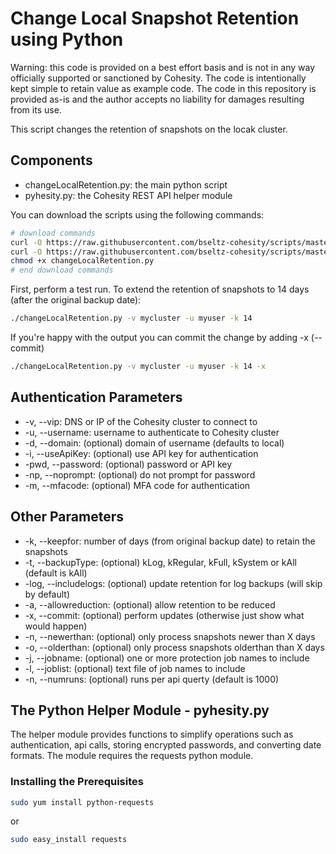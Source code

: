 # Change Local Snapshot Retention using Python

Warning: this code is provided on a best effort basis and is not in any way officially supported or sanctioned by Cohesity. The code is intentionally kept simple to retain value as example code. The code in this repository is provided as-is and the author accepts no liability for damages resulting from its use.

This script changes the retention of snapshots on the locak cluster.

## Components

* changeLocalRetention.py: the main python script
* pyhesity.py: the Cohesity REST API helper module

You can download the scripts using the following commands:

```bash
# download commands
curl -O https://raw.githubusercontent.com/bseltz-cohesity/scripts/master/python/changeLocalRetention/changeLocalRetention.py
curl -O https://raw.githubusercontent.com/bseltz-cohesity/scripts/master/python/pyhesity.py
chmod +x changeLocalRetention.py
# end download commands
```

First, perform a test run. To extend the retention of snapshots to 14 days (after the original backup date):

```bash
./changeLocalRetention.py -v mycluster -u myuser -k 14
```

If you're happy with the output you can commit the change by adding -x (--commit)

```bash
./changeLocalRetention.py -v mycluster -u myuser -k 14 -x
```

## Authentication Parameters

* -v, --vip: DNS or IP of the Cohesity cluster to connect to
* -u, --username: username to authenticate to Cohesity cluster
* -d, --domain: (optional) domain of username (defaults to local)
* -i, --useApiKey: (optional) use API key for authentication
* -pwd, --password: (optional) password or API key
* -np, --noprompt: (optional) do not prompt for password
* -m, --mfacode: (optional) MFA code for authentication

## Other Parameters

* -k, --keepfor: number of days (from original backup date) to retain the snapshots
* -t, --backupType: (optional) kLog, kRegular, kFull, kSystem or kAll (default is kAll)
* -log, --includelogs: (optional) update retention for log backups (will skip by default)
* -a, --allowreduction: (optional) allow retention to be reduced
* -x, --commit: (optional) perform updates (otherwise just show what would happen)
* -n, --newerthan: (optional) only process snapshots newer than X days
* -o, --olderthan: (optional) only process snapshots olderthan than X days
* -j, --jobname: (optional) one or more protection job names to include
* -l, --joblist: (optional) text file of job names to include
* -n, --numruns: (optional) runs per api querty (default is 1000)

## The Python Helper Module - pyhesity.py

The helper module provides functions to simplify operations such as authentication, api calls, storing encrypted passwords, and converting date formats. The module requires the requests python module.

### Installing the Prerequisites

```bash
sudo yum install python-requests
```

or

```bash
sudo easy_install requests
```
